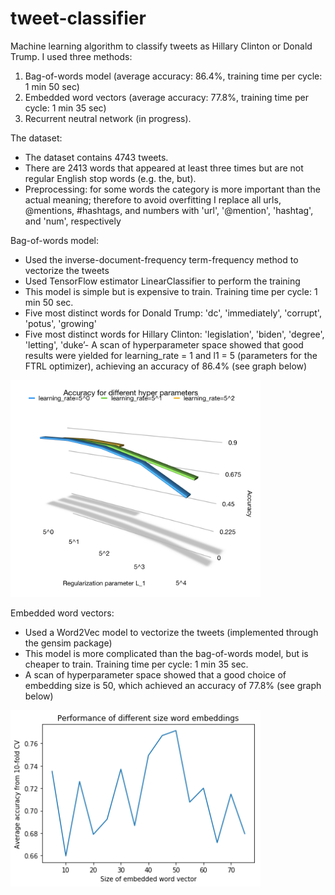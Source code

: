 # tweet-classifier
Machine learning algorithm to classify tweets as Hillary Clinton or Donald Trump. I used three methods:
1. Bag-of-words model (average accuracy: 86.4%, training time per cycle: 1 min 50 sec)
2. Embedded word vectors (average accuracy: 77.8%, training time per cycle: 1 min 35 sec)
3. Recurrent neutral network (in progress).

The dataset:
- The dataset contains 4743 tweets.
- There are 2413 words that appeared at least three times but are not regular English stop words (e.g. the, but).
- Preprocessing: for some words the category is more important than the actual meaning; therefore to avoid overfitting I replace all urls, @mentions, #hashtags, and numbers with 'url', '@mention', 'hashtag', and 'num', respectively

Bag-of-words model:
- Used the inverse-document-frequency term-frequency method to vectorize the tweets
- Used TensorFlow estimator LinearClassifier to perform the training
- This model is simple but is expensive to train. Training time per cycle: 1 min 50 sec.
- Five most distinct words for Donald Trump: 'dc', 'immediately', 'corrupt', 'potus', 'growing'
- Five most distinct words for Hillary Clinton:  'legislation', 'biden', 'degree', 'letting', 'duke’- A scan of hyperparameter space showed that good results were yielded for learning_rate = 1 and l1 = 5 (parameters for the FTRL optimizer), achieving an accuracy of 86.4% (see graph below)


<img src="https://github.com/IvanChingLi/tweet-classifier/blob/master/BOW/log/hyperparam_plot.png" width="400">

Embedded word vectors:
- Used a Word2Vec model to vectorize the tweets (implemented through the gensim package)
- This model is more complicated than the bag-of-words model, but is cheaper to train. Training time per cycle: 1 min 35 sec.
- A scan of hyperparameter space showed that a good choice of embedding size is 50, which achieved an accuracy of 77.8% (see graph below)

<img src="https://github.com/IvanChingLi/tweet-classifier/blob/master/BOW_embedding/plot1.png" width="400">
